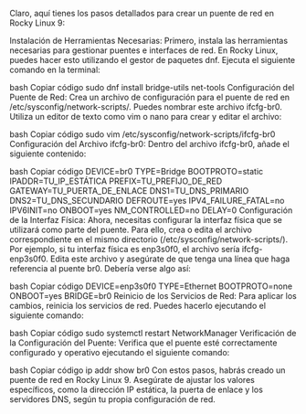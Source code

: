 Claro, aquí tienes los pasos detallados para crear un puente de red en Rocky Linux 9:

Instalación de Herramientas Necesarias:
Primero, instala las herramientas necesarias para gestionar puentes e interfaces de red. En Rocky Linux, puedes hacer esto utilizando el gestor de paquetes dnf. Ejecuta el siguiente comando en la terminal:

bash
Copiar código
sudo dnf install bridge-utils net-tools
Configuración del Puente de Red:
Crea un archivo de configuración para el puente de red en /etc/sysconfig/network-scripts/. Puedes nombrar este archivo ifcfg-br0. Utiliza un editor de texto como vim o nano para crear y editar el archivo:

bash
Copiar código
sudo vim /etc/sysconfig/network-scripts/ifcfg-br0
Configuración del Archivo ifcfg-br0:
Dentro del archivo ifcfg-br0, añade el siguiente contenido:

bash
Copiar código
DEVICE=br0
TYPE=Bridge
BOOTPROTO=static
IPADDR=TU_IP_ESTÁTICA
PREFIX=TU_PREFIJO_DE_RED
GATEWAY=TU_PUERTA_DE_ENLACE
DNS1=TU_DNS_PRIMARIO
DNS2=TU_DNS_SECUNDARIO
DEFROUTE=yes
IPV4_FAILURE_FATAL=no
IPV6INIT=no
ONBOOT=yes
NM_CONTROLLED=no
DELAY=0
Configuración de la Interfaz Física:
Ahora, necesitas configurar la interfaz física que se utilizará como parte del puente. Para ello, crea o edita el archivo correspondiente en el mismo directorio (/etc/sysconfig/network-scripts/). Por ejemplo, si tu interfaz física es enp3s0f0, el archivo sería ifcfg-enp3s0f0. Edita este archivo y asegúrate de que tenga una línea que haga referencia al puente br0. Debería verse algo así:

bash
Copiar código
DEVICE=enp3s0f0
TYPE=Ethernet
BOOTPROTO=none
ONBOOT=yes
BRIDGE=br0
Reinicio de los Servicios de Red:
Para aplicar los cambios, reinicia los servicios de red. Puedes hacerlo ejecutando el siguiente comando:

bash
Copiar código
sudo systemctl restart NetworkManager
Verificación de la Configuración del Puente:
Verifica que el puente esté correctamente configurado y operativo ejecutando el siguiente comando:

bash
Copiar código
ip addr show br0
Con estos pasos, habrás creado un puente de red en Rocky Linux 9. Asegúrate de ajustar los valores específicos, como la dirección IP estática, la puerta de enlace y los servidores DNS, según tu propia configuración de red.